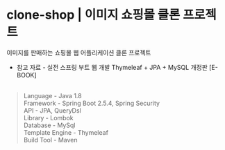 # clone-shop | 이미지 쇼핑몰 클론 프로젝트

이미지를 판매하는 쇼핑몰 웹 어플리케이션 클론 프로젝트

* 참고 자료 - 실전 스프링 부트 웹 개발 Thymeleaf + JPA + MySQL 개정판 [E-BOOK]
<br /><br />
> Language - Java 1.8<br />
> Framework - Spring Boot 2.5.4, Spring Security<br />
> API - JPA, QueryDsl<br />
> Library - Lombok<br />
> Database - MySql<br />
> Template Engine - Thymeleaf<br />
> Build Tool - Maven<br />
